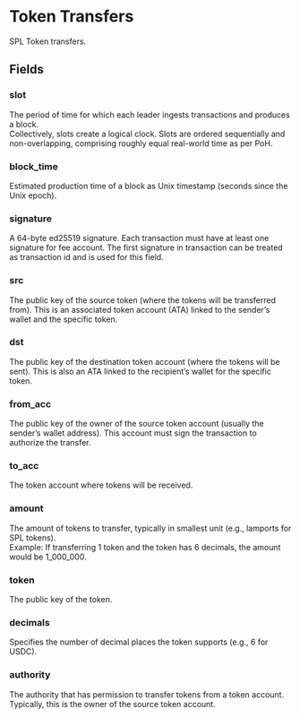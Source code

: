 # Token Transfers

SPL Token transfers.

## Fields

### slot
The period of time for which each leader ingests transactions and produces a block.<br/>
Collectively, slots create a logical clock. Slots are ordered sequentially and non-overlapping, comprising roughly equal real-world time as per PoH.
### block_time
Estimated production time of a block as Unix timestamp (seconds since the Unix epoch).
### signature
A 64-byte ed25519 signature. 
Each transaction must have at least one signature for fee account. The first signature in transaction can be treated as transaction id and is used for this field.
### src
The public key of the source token (where the tokens will be transferred from). This is an associated token account (ATA) linked to the sender’s wallet and the specific token.

### dst
The public key of the destination token account (where the tokens will be sent). This is also an ATA linked to the recipient’s wallet for the specific token.

### from_acc
The public key of the owner of the source token account (usually the sender’s wallet address).
This account must sign the transaction to authorize the transfer.

### to_acc
The token account where tokens will be received.

### amount
 The amount of tokens to transfer, typically in smallest unit (e.g., lamports for SPL tokens). \
 Example: If transferring 1 token and the token has 6 decimals, the amount would be 1_000_000.

### token
The public key of the token. 
### decimals
Specifies the number of decimal places the token supports (e.g., 6 for USDC).
### authority
The authority that has permission to transfer tokens from a token account.
Typically, this is the owner of the source token account.

